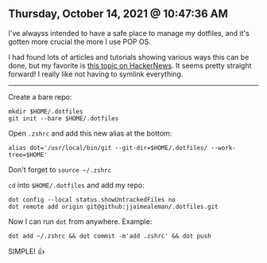 ## Thursday, October 14, 2021 @ 10:47:36 AM

I've alwayss intended to have a safe place to manage my dotfiles, and it's gotten more crucial the more I use POP OS.

I had found lots of articles and tutorials showing various ways this can be done, but my favorite is [this topic on HackerNews](https://news.ycombinator.com/item?id=11070797). It seems pretty straight forward! I really like not having to symlink everything.

---

Create a bare repo:
```
mkdir $HOME/.dotfiles
git init --bare $HOME/.dotfiles
```

Open `.zshrc` and add this new alias at the bottom:
```
alias dot='/usr/local/bin/git --git-dir=$HOME/.dotfiles/ --work-tree=$HOME'
```

Don't forget to `source ~/.zshrc`

`cd` into `$HOME/.dotfiles` and add my repo:
```
dot config --local status.showUntrackedFiles no
dot remote add origin git@github:jjaimealeman/.dotfiles.git
```

Now I can run `dot` from anywhere. Example:
```
dot add ~/.zshrc && dot commit -m'add .zshrc' && dot push
```

SIMPLE! 👍
